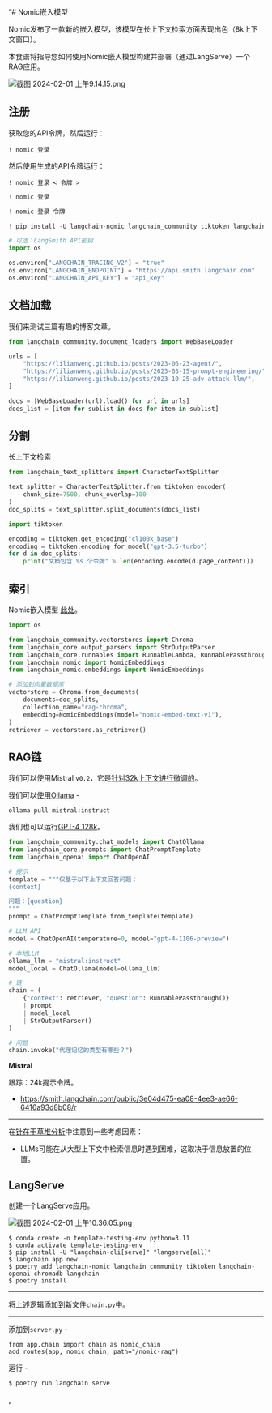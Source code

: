 “# Nomic嵌入模型

Nomic发布了一款新的嵌入模型，该模型在长上下文检索方面表现出色（8k上下文窗口）。

本食谱将指导您如何使用Nomic嵌入模型构建并部署（通过LangServe）一个RAG应用。

![截图 2024-02-01 上午9.14.15.png](4015a2e2-3400-4539-bd93-0d987ec5a44e.png)

## 注册

获取您的API令牌，然后运行：
```
! nomic 登录
```

然后使用生成的API令牌运行：
```
! nomic 登录 < 令牌 >
```

```python
! nomic 登录
```

```python
! nomic 登录 令牌
```

```python
! pip install -U langchain-nomic langchain_community tiktoken langchain-openai chromadb langchain
```

```python
# 可选：LangSmith API密钥
import os

os.environ["LANGCHAIN_TRACING_V2"] = "true"
os.environ["LANGCHAIN_ENDPOINT"] = "https://api.smith.langchain.com"
os.environ["LANGCHAIN_API_KEY"] = "api_key"
```

## 文档加载

我们来测试三篇有趣的博客文章。

```python
from langchain_community.document_loaders import WebBaseLoader

urls = [
    "https://lilianweng.github.io/posts/2023-06-23-agent/",
    "https://lilianweng.github.io/posts/2023-03-15-prompt-engineering/",
    "https://lilianweng.github.io/posts/2023-10-25-adv-attack-llm/",
]

docs = [WebBaseLoader(url).load() for url in urls]
docs_list = [item for sublist in docs for item in sublist]
```

## 分割

长上下文检索

```python
from langchain_text_splitters import CharacterTextSplitter

text_splitter = CharacterTextSplitter.from_tiktoken_encoder(
    chunk_size=7500, chunk_overlap=100
)
doc_splits = text_splitter.split_documents(docs_list)
```

```python
import tiktoken

encoding = tiktoken.get_encoding("cl100k_base")
encoding = tiktoken.encoding_for_model("gpt-3.5-turbo")
for d in doc_splits:
    print("文档包含 %s 个令牌" % len(encoding.encode(d.page_content)))
```

## 索引

Nomic嵌入模型 [此处](https://docs.nomic.ai/reference/endpoints/nomic-embed-text)。

```python
import os

from langchain_community.vectorstores import Chroma
from langchain_core.output_parsers import StrOutputParser
from langchain_core.runnables import RunnableLambda, RunnablePassthrough
from langchain_nomic import NomicEmbeddings
from langchain_nomic.embeddings import NomicEmbeddings
```

```python
# 添加到向量数据库
vectorstore = Chroma.from_documents(
    documents=doc_splits,
    collection_name="rag-chroma",
    embedding=NomicEmbeddings(model="nomic-embed-text-v1"),
)
retriever = vectorstore.as_retriever()
```

## RAG链

我们可以使用Mistral `v0.2`，它是[针对32k上下文进行微调的](https://x.com/dchaplot/status/1734198245067243629?s=20)。

我们可以[使用Ollama](https://ollama.ai/library/mistral) -
```
ollama pull mistral:instruct
```

我们也可以运行[GPT-4 128k](https://openai.com/blog/new-models-and-developer-products-announced-at-devday)。

```python
from langchain_community.chat_models import ChatOllama
from langchain_core.prompts import ChatPromptTemplate
from langchain_openai import ChatOpenAI

# 提示
template = """仅基于以下上下文回答问题：
{context}

问题：{question}
"""
prompt = ChatPromptTemplate.from_template(template)

# LLM API
model = ChatOpenAI(temperature=0, model="gpt-4-1106-preview")

# 本地LLM
ollama_llm = "mistral:instruct"
model_local = ChatOllama(model=ollama_llm)

# 链
chain = (
    {"context": retriever, "question": RunnablePassthrough()}
    | prompt
    | model_local
    | StrOutputParser()
)
```

```python
# 问题
chain.invoke("代理记忆的类型有哪些？")
```

**Mistral**

跟踪：24k提示令牌。

* https://smith.langchain.com/public/3e04d475-ea08-4ee3-ae66-6416a93d8b08/r

---

在[针在干草堆分析](https://twitter.com/GregKamradt/status/1722386725635580292?lang=en)中注意到一些考虑因素：

* LLMs可能在从大型上下文中检索信息时遇到困难，这取决于信息放置的位置。

## LangServe

创建一个LangServe应用。

![截图 2024-02-01 上午10.36.05.png](0afd4ea4-7ba2-4bfb-8e6d-57300e7a651f.png)

```
$ conda create -n template-testing-env python=3.11
$ conda activate template-testing-env
$ pip install -U "langchain-cli[serve]" "langserve[all]"
$ langchain app new .
$ poetry add langchain-nomic langchain_community tiktoken langchain-openai chromadb langchain
$ poetry install
```

---

将上述逻辑添加到新文件`chain.py`中。

---

添加到`server.py` -

```
from app.chain import chain as nomic_chain
add_routes(app, nomic_chain, path="/nomic-rag")
```

运行 -
```
$ poetry run langchain serve
```

```python
```
”